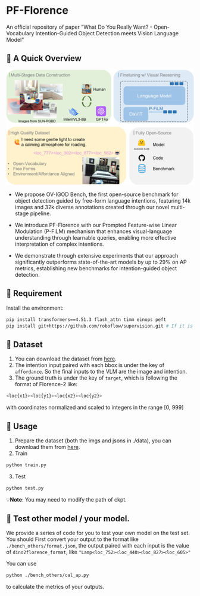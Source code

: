 # PF-Florence
An official repository of paper "What Do You Really Want? - Open-Vocabulary Intention-Guided Object Detection meets Vision Language Model"
## 🫱 A Quick Overview
<p align="center"><img width="800" alt="image" src="https://github.com/nanase1025/PF-Florence/blob/main/asset/Fig1.png"></p> 

-  We propose OV-IGOD Bench, the first open-source benchmark for object detection guided by free-form language intentions, featuring 14k images and 32k diverse annotations created through our novel multi-stage pipeline.

-  We introduce PF-Florence with our Prompted Feature-wise Linear Modulation (P-FiLM) mechanism that enhances visual-language understanding through learnable queries, enabling more effective interpretation of complex intentions.

- We demonstrate through extensive experiments that our approach significantly outperforms state-of-the-art models by up to 29\% on AP metrics, establishing new benchmarks for intention-guided object detection.

## 🫱 Requirement
 Install the environment:
 ```bash
pip install transformers==4.51.3 flash_attn timm einops peft
pip install git+https://github.com/roboflow/supervision.git # If it is slow, you cloud install it from local
```
## 📕 Dataset
1. You can download the dataset from [here](https://drive.google.com/drive/folders/1ds8xeix5SB5GMexXg_EA91IyPaitJxYs?usp=drive_link).
2. The intention input paired with each bbox is under the key of `affordance`. So the final inputs to the VLM are the image and intention.
3. The ground truth is under the key of `target`, which is following the format of Florence-2 like:
```bash
<loc{x1}><loc{y1}><loc{x2}><loc{y2}>
```
with coordinates normalized and scaled to integers in the range [0, 999]
## 🫱 Usage
1. Prepare the dataset (both the imgs and jsons in ./data), you can download them from [here](https://drive.google.com/drive/folders/1ds8xeix5SB5GMexXg_EA91IyPaitJxYs?usp=drive_link).
2. Train
```bash
python train.py
```
3. Test
```bash
python test.py
```
💡**Note**: You may need to modify the path of ckpt.
## 🫱 Test other model / your model.
We provide a series of code for you to test your own model on the test set. 
You should First convert your output to the format like `./bench_others/format.json`, the output paired with each input is the value of `dino2florence_format`, like `"Lamp<loc_752><loc_440><loc_827><loc_605>"`

You can use
```bash
python ./bench_others/cal_ap.py
```
to calculate the metrics of your outputs.
